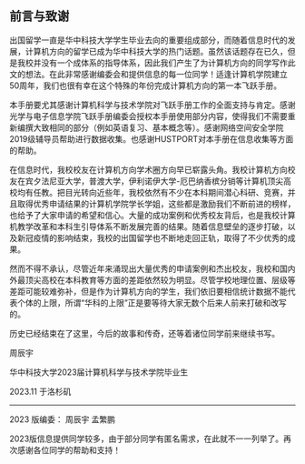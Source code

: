 ## 前言与致谢

出国留学一直是华中科技大学学生毕业去向的重要组成部分，而随着信息时代的发展，计算机方向的留学已成为华中科技大学的热门话题。虽然该话题存在已久，但是我校并没有一个成体系的指导体系，因此我们产生了为计算机方向的同学写作此文的想法。在此非常感谢编委会和提供信息的每一位同学！适逢计算机学院建立50周年，我们也很有幸在这个特殊的年份完成计算机方向的第一本飞跃手册。

本手册要尤其感谢计算机科学与技术学院对飞跃手册工作的全面支持与肯定。感谢光学与电子信息学院飞跃手册编委会授权本手册使用部分内容，使得我们不需要重新编撰大致相同的部分（例如英语复习、基本概念等）。感谢网络空间安全学院2019级辅导员帮助进行数据收集。也感谢HUSTPORT对本手册在信息收集等方面的帮助。

在信息时代，我校校友在计算机方向学术圈方向早已崭露头角。我校计算机方向校友在宾夕法尼亚大学，普渡大学，伊利诺伊大学-厄巴纳香槟分销等计算机顶尖高校均有任教。把目光转向近些年，我校依然有不少在本科期间潜心科研、竞赛，并且取得优秀申请结果的计算机学院学长学姐，这些都是激励我们不断前进的榜样，也给予了大家申请的希望和信心。大量的成功案例和优秀校友背后，也是我校计算机教学改革和本科生引导体系不断发展完善的结果。随着信息壁垒的逐步打破，以及新冠疫情的影响结束，我校的出国留学也不断地走回正轨，取得了不少优秀的成果。

然而不得不承认，尽管近年来涌现出大量优秀的申请案例和杰出校友，我校和国内外最顶尖高校在本科教育等方面的差距依然较为明显。尽管学校地理位置、层级等差距可能较难弥补，但是作为计算机方向的学生，我们依旧要相信统计数据不能代表个体的上限，所谓“华科的上限”正是要等待大家无数个后来人前来打破和改写的。

历史已经结束在了这里，今后的故事和传奇，还等着诸位同学前来继续书写。


周辰宇

华中科技大学2023届计算机科学与技术学院毕业生

2023.11 于洛杉矶

-----------------------------
2023 版编委： 周辰宇 孟繁鹏

2023版信息提供同学较多，由于部分同学有匿名需求，在此就不一一列举了。再次感谢各位同学的帮助和支持！